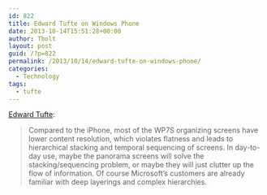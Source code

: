 ```yaml
---
id: 822
title: Edward Tufte on Windows Phone
date: 2013-10-14T15:51:28+00:00
author: Tbolt
layout: post
guid: /?p=822
permalink: /2013/10/14/edward-tufte-on-windows-phone/
categories:
  - Technology
tags:
  - tufte
---
```


[Edward Tufte](http://www.edwardtufte.com/bboard/q-and-a-fetch-msg?msg_id=0003cy):

> Compared to the iPhone, most of the WP7S organizing screens have lower content resolution, which violates flatness and leads to hierarchical stacking and temporal sequencing of screens. In day-to-day use, maybe the panorama screens will solve the stacking/sequencing problem, or maybe they will just clutter up the flow of information. Of course Microsoft&#8217;s customers are already familiar with deep layerings and complex hierarchies.
